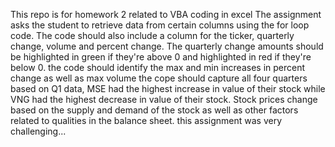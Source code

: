 This repo is for homework 2 related to VBA coding in excel
The assignment asks the student to retrieve data from certain columns using the for loop code.
The code should also include a column for the ticker, quarterly change, volume and percent change.
The quarterly change amounts should be highlighted in green if they're above 0 and highlighted in red if they're below 0.
the code should identify the max and min increases in percent change as well as max volume
the cope should capture all four quarters
based on Q1 data, MSE had the highest increase in value of their stock while VNG had the highest decrease in value of their stock. Stock prices change based on the supply and demand of the stock as well as other factors related to qualities in the balance sheet. 
this assignment was very challenging...
